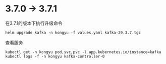 

# 3.7.0 -> 3.7.1

在3.7.1的版本下执行升级命令

```
helm upgrade kafka -n kongyu -f values.yaml kafka-29.3.7.tgz
```

查看服务

```shell
kubectl get -n kongyu pod,svc,pvc -l app.kubernetes.io/instance=kafka
kubectl logs -f -n kongyu kafka-controller-0
```

